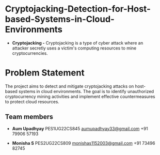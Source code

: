 # Cryptojacking-Detection-for-Host-based-Systems-in-Cloud-Environments
- **Cryptojacking -** Cryptojacking is a type of cyber attack where an attacker secretly uses a victim's computing resources to mine cryptocurrencies.

# Problem Statement
The project aims to detect and mitigate cryptojacking attacks on host-based systems in cloud environments. The goal is to identify unauthorized cryptocurrency mining activities and implement effective countermeasures to protect cloud resources.

## Team members


- **Aum Upadhyay**
PES1UG22CS845
aumupadhyay33@gmail.com
+91 79906 57193


- **Monisha S**
PES2UG22CS809
monishas1152003@gmail.com
+91 73496 82745


